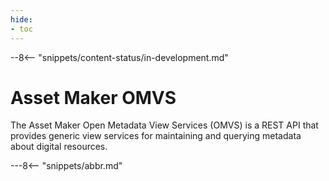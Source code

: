 ```yaml
---
hide:
- toc
---
```


<!-- SPDX-License-Identifier: CC-BY-4.0 -->
<!-- Copyright Contributors to the Egeria project. -->

--8<-- "snippets/content-status/in-development.md"

# Asset Maker OMVS

The Asset Maker Open Metadata View Services (OMVS) is a REST API that provides generic view services for maintaining and querying metadata about digital resources.

---8<-- "snippets/abbr.md"







